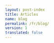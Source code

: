 ```yaml
---
layout: post-index
title: Articles
name: blog
permalink: /fr/blog/
version: 1
translated: false
---
```



